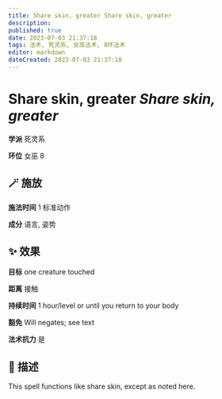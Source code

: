 ```yaml
---
title: Share skin, greater Share skin, greater
description: 
published: true
date: 2023-07-03 21:37:18
tags: 法术, 死灵系, 女巫法术, 8环法术
editor: markdown
dateCreated: 2023-07-03 21:37:18
---
```


# **Share skin, greater** *Share skin, greater*

**学派** 死灵系 

**环位** 女巫 8

## 🪄 施放

**施法时间** 1 标准动作

**成分** 语言, 姿势

## ✨ 效果 

**目标** one creature touched 

**距离** 接触  

**持续时间** 1 hour/level or until you return to your body 

**豁免** Will negates; see text

**法术抗力** 是

## 📖 描述

This spell functions like share skin, except as noted here.
    